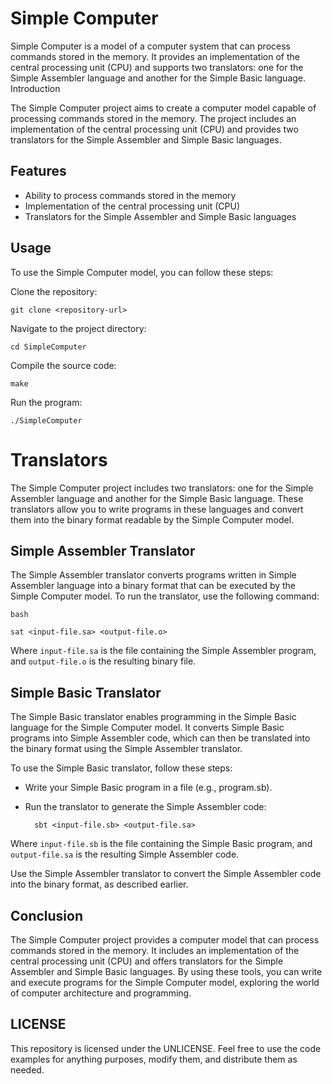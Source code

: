 # Simple Computer

Simple Computer is a model of a computer system that can process commands stored in the memory. It provides an implementation of the central processing unit (CPU) and supports two translators: one for the Simple Assembler language and another for the Simple Basic language.
Introduction

The Simple Computer project aims to create a computer model capable of processing commands stored in the memory. The project includes an implementation of the central processing unit (CPU) and provides two translators for the Simple Assembler and Simple Basic languages.

## Features
- Ability to process commands stored in the memory
- Implementation of the central processing unit (CPU)
- Translators for the Simple Assembler and Simple Basic languages

## Usage

To use the Simple Computer model, you can follow these steps:

Clone the repository:

    git clone <repository-url>
    
Navigate to the project directory:

    cd SimpleComputer
    
Compile the source code:

    make

Run the program:

    ./SimpleComputer

# Translators

The Simple Computer project includes two translators:
one for the Simple Assembler language and another for the Simple Basic language. These translators allow you to write programs in these languages and convert them into the binary format readable by the Simple Computer model.

## Simple Assembler Translator

The Simple Assembler translator converts programs written in Simple Assembler language into a binary format that can be executed by the Simple Computer model. To run the translator, use the following command:

    bash

    sat <input-file.sa> <output-file.o>

Where `input-file.sa` is the file containing the Simple Assembler program, and `output-file.o` is the resulting binary file.


## Simple Basic Translator

The Simple Basic translator enables programming in the Simple Basic language for the Simple Computer model. It converts Simple Basic programs into Simple Assembler code, which can then be translated into the binary format using the Simple Assembler translator.

To use the Simple Basic translator, follow these steps:
- Write your Simple Basic program in a file (e.g., program.sb).
- Run the translator to generate the Simple Assembler code:
        
        sbt <input-file.sb> <output-file.sa>

Where `input-file.sb` is the file containing the Simple Basic program, and `output-file.sa` is the resulting Simple Assembler code.

Use the Simple Assembler translator to convert the Simple Assembler code into the binary format, as described earlier.

## Conclusion

The Simple Computer project provides a computer model that can process commands stored in the memory. It includes an implementation of the central processing unit (CPU) and offers translators for the Simple Assembler and Simple Basic languages. By using these tools, you can write and execute programs for the Simple Computer model, exploring the world of computer architecture and programming.

## LICENSE

This repository is licensed under the UNLICENSE. Feel free to use the code examples for anything purposes, modify them, and distribute them as needed.
